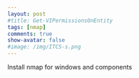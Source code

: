 ```yaml
---
layout: post
#title: Get-VIPermissionsOnEntity
tags: [nmap]
comments: true
show-avatar: false
#image: /img/ITCS-s.png
---
```


Install nmap for windows and components
[](../img/nmap-1.jpg)

<!-- ### Find 'my website' string in files -->


